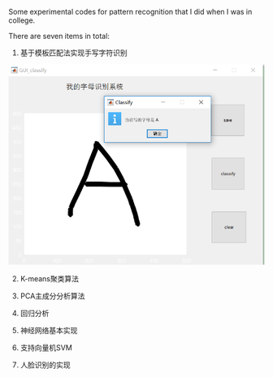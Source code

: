 Some experimental codes for pattern recognition that I did when I was in college.

There are seven items in total:

1. 基于模板匹配法实现手写字符识别

![](https://github.com/TreeTse/Pattern_Recognition_Demo/blob/main/image/LetterClassfy.PNG)

2. K-means聚类算法

3. PCA主成分分析算法

4. 回归分析

5. 神经网络基本实现

6. 支持向量机SVM

7. 人脸识别的实现


